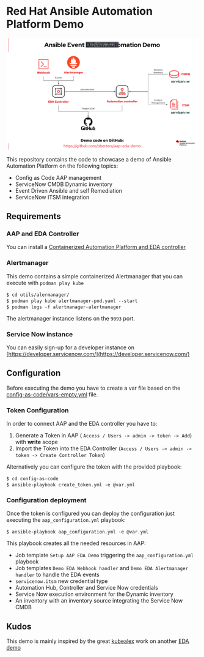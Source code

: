 # Red Hat Ansible Automation Platform Demo

![eda-demo architecture](assets/eda-demo.png)

This repository contains the code to showcase a demo of Ansible Automation Platform on the following topics:

- Config as Code AAP management
- ServiceNow CMDB Dynamic inventory
- Event Driven Ansible and self Remediation
- ServiceNow ITSM integration

## Requirements

### AAP and EDA Controller

You can install a [Containerized Automation Platform and EDA controller](https://access.redhat.com/documentation/en-us/red_hat_ansible_automation_platform/2.4/html-single/containerized_ansible_automation_platform_installation_guide/index)

### Alertmanager

This demo contains a simple containerized Alertmanager that you can execute with `podman play kube`

```
$ cd utils/alermanager/
$ podman play kube alertmanager-pod.yaml --start
$ podman logs -f alertmanager-alertmanager
```

The alertmanager instance listens on the `9093` port.

### Service Now instance

You can easily sign-up for a developer instance on [https://developer.servicenow.com/](https://developer.servicenow.com/)

## Configuration

Before executing the demo you have to create a var file based on the [config-as-code/vars-empty.yml](config-as-code/vars-empty.yml) file.

### Token Configuration

In order to connect AAP and the EDA controller you have to:

1) Generate a Token in AAP ( `Access / Users -> admin -> token -> Add`) with **write** scope
2) Import the Token into the EDA Controller (`Access / Users -> admin -> token -> Create Controller Token`)

Alternatively you can configure the token with the provided playbook:

```
$ cd config-as-code
$ ansible-playbook create_token.yml -e @var.yml
```

### Configuration deployment

Once the token is configured you can deploy the configuration just executing the `aap_configuration.yml` playbook:

```
$ ansible-playbook aap_configuration.yml -e @var.yml
```

This playbook creates all the needed resources in AAP:
- Job template `Setup AAP EDA Demo` triggering the `aap_configuration.yml` playbook
- Job templates `Demo EDA Webhook handler` and `Demo EDA Alertmanager handler` to handle the EDA events
- `servicenow.itsm` new credential type
- Automation Hub, Controller and Service Now credentials
- Service Now execution environment for the Dynamic inventory
- An inventory with an inventory source integrating the Service Now CMDB

## Kudos

This demo is mainly inspired by the great [kubealex](https://github.com/kubealex) work on another [EDA demo](https://github.com/kubealex/event-driven-automation)
